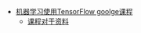 * [机器学习使用TensorFlow goolge课程](https://www.coursera.org/specializations/machine-learning-tensorflow-gcp)
    * [课程对于资料](Machine%20Learning%20with%20TensorFlow%20on%20Google%20Cloud%20Platform)